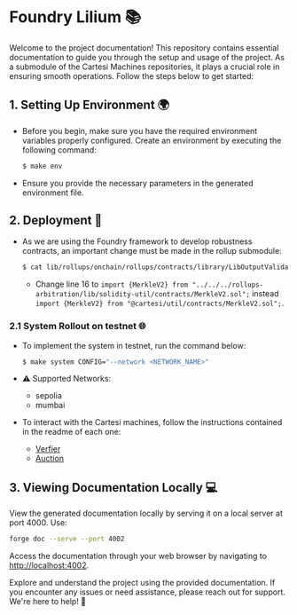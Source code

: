 # Foundry Lilium 📚

Welcome to the project documentation! This repository contains essential documentation to guide you through the setup and usage of the project. As a submodule of the Cartesi Machines repositories, it plays a crucial role in ensuring smooth operations. Follow the steps below to get started:

## 1. Setting Up Environment 🌍

- Before you begin, make sure you have the required environment variables properly configured. Create an environment by executing the following command:

    ```bash
    $ make env
    ```

- Ensure you provide the necessary parameters in the generated environment file.

## 2. Deployment 🚀

- As we are using the Foundry framework to develop robustness contracts, an important change must be made in the rollup submodule:

    ```bash
    $ cat lib/rollups/onchain/rollups/contracts/library/LibOutputValidation.sol
    ```

    - Change line 16 to ```import {MerkleV2} from "../../../rollups-arbitration/lib/solidity-util/contracts/MerkleV2.sol";``` instead ```import {MerkleV2} from "@cartesi/util/contracts/MerkleV2.sol";```.

### 2.1 System Rollout on testnet 🌐

- To implement the system in testnet, run the command below:

    ```bash
    $ make system CONFIG="--network <NETWORK_NAME>"
    ```

- ⚠️ Supported Networks:
    - sepolia
    - mumbai

- To interact with the Cartesi machines, follow the instructions contained in the readme of each one:

    - [Verfier](https://github.com/Lilium-DApp/verifier#interacting-with-the-application-)
    - [Auction](https://github.com/Lilium-DApp/auction#interacting-with-the-application-)

## 3. Viewing Documentation Locally 💻

View the generated documentation locally by serving it on a local server at port 4000. Use:

```bash
forge doc --serve --port 4002
```

Access the documentation through your web browser by navigating to <http://localhost:4002>.

Explore and understand the project using the provided documentation. If you encounter any issues or need assistance, please reach out for support. We're here to help! 🤝
